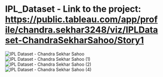 # IPL_Dataset - Link to the project: https://public.tableau.com/app/profile/chandra.sekhar3248/viz/IPLDataset-ChandraSekharSahoo/Story1
![IPL Dataset - Chandra Sekhar Sahoo](https://github.com/sekharch-data/IPL_Dataset/assets/144028564/0bb17c05-6f4e-41cb-874a-4f8b2fae5b8b)
![IPL Dataset - Chandra Sekhar Sahoo (1)](https://github.com/sekharch-data/IPL_Dataset/assets/144028564/9a4f9a02-7664-4530-abe5-bc14281700e9)
![IPL Dataset - Chandra Sekhar Sahoo (2)](https://github.com/sekharch-data/IPL_Dataset/assets/144028564/ae3b2150-8ad0-4bda-8c9b-787346d79e21)
![IPL Dataset - Chandra Sekhar Sahoo (4)](https://github.com/sekharch-data/IPL_Dataset/assets/144028564/babc7d25-8bea-4744-8b85-37fd06590ab6)
